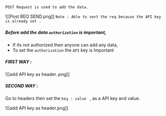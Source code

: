 `POST Request is used to add the data.`

![[Post REQ SEND.png]]
`Note : Able to sent the req because the API key is already set .`
##### Before add the data `authorization` is important,
-  If its not authorized then anyone can add any data, 
-  To set the `authorization` the `API` key is Important
##### FIRST WAY : 

![[add API key as header..png]]
##### SECOND WAY :
Go to headers 
then set the `key : value ` , as a API key and value.

![[add API key as header.png]]
